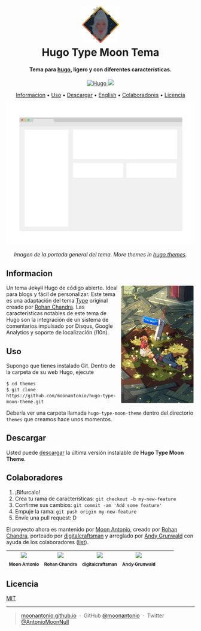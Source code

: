 <h1 align="center">
  <br>
  <a href="https://github.com/moonantonio/hugo-type-moon-theme"><img src="https://github.com/moonantonio/hugo-type-moon-theme/blob/master/res/logo.png?raw=true" alt="LogoRepo" width="100"></a>
  <br>
  Hugo Type Moon Tema
  <br>
</h1>

<h4 align="center">Tema para <a href="https://gohugo.io/" target="_blank">hugo</a>, ligero y con diferentes características.</h4>

<p align="center">
  <a href="https://gohugo.io/">
    <img src="https://img.shields.io/badge/hugo-v0.74.3-brightgreen"
         alt="Hugo">
  </a>
  <a href="https://pages.github.com/">
    <img src="https://img.shields.io/badge/Static-%20Web-blue">
  </a>
</p>

<p align="center">
  <a href="#informacion">Informacion</a> •
  <a href="#uso">Uso</a> •
  <a href="#descargar">Descargar</a> •
  <a href="https://github.com/moonantonio/hugo-type-moon-theme">English</a> •
  <a href="#colaboradores">Colaboradores</a> •
  <a href="#licencia">Licencia</a>
</p>

<p align="center"><img src="https://github.com/moonantonio/hugo-type-moon-theme/blob/master/res/fondo.png?raw=true" width=600 alt="Imagen del ejemplo"></p>

<p align="center"><em>Imagen de la portada general del tema. More themes in <a href="https://themes.gohugo.io/">hugo.themes</a>.</em></p>

## Informacion

<img src="https://github.com/moonantonio/hugo-type-moon-theme/blob/master/res/info.png?raw=true" align="right"
     alt="Info" width="200" height="320">
     
Un tema ~~Jekyll~~ Hugo de código abierto. Ideal para blogs y fácil de personalizar. Este tema es una adaptación del tema [Type](https://github.com/rohanchandra/type-theme) original creado por [Rohan Chandra](https://github.com/rohanchandra). Las características notables de este tema de Hugo son la integración de un sistema de comentarios impulsado por Disqus, Google Analytics y soporte de localización (l10n).

## Uso

Supongo que tienes instalado Git. Dentro de la carpeta de su web Hugo, ejecute

    $ cd themes
    $ git clone https://github.com/moonantonio/hugo-type-moon-theme.git

Debería ver una carpeta llamada `hugo-type-moon-theme` dentro del directorio` themes` que creamos hace unos momentos.
  
## Descargar

Usted puede [descargar](https://github.com/moonantonio/hugo-type-moon-theme/releases) la última versión instalable de **Hugo Type Moon Theme**.
  
## Colaboradores

1. ¡Bifurcalo!
2. Crea tu rama de características: `git checkout -b my-new-feature`
3. Confirme sus cambios: `git commit -am 'Add some feature'`
4. Empuje la rama: `git push origin my-new-feature`
5. Envíe una pull request: D

El proyecto ahora es mantenido por [Moon Antonio](https://github.com/moonantonio), creado por [Rohan Chandra](https://github.com/rohanchandra), porteado por [digitalcraftsman](https://github.com/digitalcraftsman) y arreglado por [Andy Grunwald](https://github.com/andygrunwald) con ayuda de los colaboradores ([list](https://github.com/moonantonio/hugo-type-moon-theme/graphs/contributors)).

<!-- ALL-CONTRIBUTORS-LIST:START - Do not remove or modify this section -->
<!-- prettier-ignore -->

| [<img src="https://avatars3.githubusercontent.com/u/7427480?s=460&u=6c19110c744836fd6265dd1b4781e6ddd22dd20a&v=4" width="100px;"/><br /><sub><b>Moon Antonio</b></sub>](https://moonantonio.github.io/)<br /> | [<img src="https://avatars2.githubusercontent.com/u/816965?s=460&u=cfac03d73d63c2f1f61e0ed4f88a8bfb88f24274&v=4" width="100px;"/><br /><sub><b>Rohan Chandra</b></sub>](https://github.com/rohanchandra)<br /> | [<img src="https://avatars0.githubusercontent.com/u/7010165?s=460&v=4" width="100px;"/><br /><sub><b>digitalcraftsman</b></sub>](https://github.com/digitalcraftsman)<br /> | [<img src="https://avatars1.githubusercontent.com/u/320064?s=460&u=9a53426eee768d13406cabcead926211cd3343a0&v=4" width="100px;"/><br /><sub><b>Andy Grunwald</b></sub>](https://github.com/andygrunwald)<br /> |  | | |
| :-----------------------------------------------------------------------------------------------------------------------------------------------------------------: | :-----------------------------------------------------------------------------------------------------------------------------------------------------------------------: | :-------------------------------------------------------------------------------------------------------------------------------------------------------------------: | :-------------------------------------------------------------------------------------------------------------------------------------------------------------: | :------------------------------------------------------------------------------------------------------------------------------------------------------------: | :---------------------------------------------------------------------------------------------------------------------------------------------------------------------------: | :-----------------------------------------------------------------------------------------------------------------------------------------------------------: |

<!-- ALL-CONTRIBUTORS-LIST:END -->


## Licencia
[MIT](https://github.com/moonantonio/hugo-type-moon-theme/blob/master/LICENSE.md)

---

> [moonantonio.github.io](https://moonantonio.github.io/) &nbsp;&middot;&nbsp;
> GitHub [@moonantonio](https://github.com/moonantonio) &nbsp;&middot;&nbsp;
> Twitter [@AntonioMoonNull](https://twitter.com/AntonioMoonNull)
